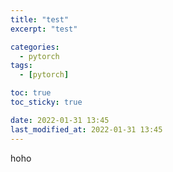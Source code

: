```yaml
---
title: "test"
excerpt: "test"

categories:
  - pytorch
tags:
  - [pytorch]

toc: true
toc_sticky: true

date: 2022-01-31 13:45
last_modified_at: 2022-01-31 13:45
---
```


hoho